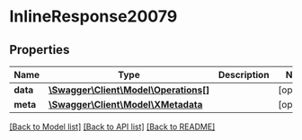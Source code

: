 # InlineResponse20079

## Properties
Name | Type | Description | Notes
------------ | ------------- | ------------- | -------------
**data** | [**\Swagger\Client\Model\Operations[]**](Operations.md) |  | [optional] 
**meta** | [**\Swagger\Client\Model\XMetadata**](XMetadata.md) |  | [optional] 

[[Back to Model list]](../../README.md#documentation-for-models) [[Back to API list]](../../README.md#documentation-for-api-endpoints) [[Back to README]](../../README.md)

